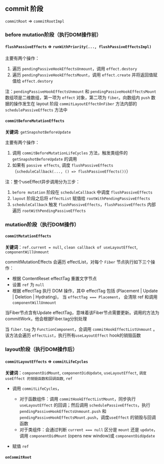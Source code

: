## commit 阶段
`commitRoot` => `commitRootImpl`

### before mutation阶段（执行DOM操作前）

#### `flushPassiveEffects` => `runWithPriority(..., flushPassiveEffectsImpl)`

主要有两个操作：
1. 遍历 `pendingPassiveHookEffectsUnmount`，调用 `effect.destory`
2. 遍历 `pendingPassiveHookEffectsMount`，调用 `effect.create` 并将返回值赋值给 `effect.destory`

注：`pendingPassiveHookEffectsUnmount` 和 `pendingPassiveHookEffectsMount` 数组项是二维数组，第一项为 `effect` 对象，第二项为 `fiber`。向数组内 `push` 数据的操作发生在 layout 阶段 `commitLayoutEffectOnFiber` 方法内部的 `schedulePassiveEffects` 方法中

#### `commitBeforeMutationEffects`
**关键词**: `getSnapshotBeforeUpdate`

主要有两个操作：
1. 调用 `commitBeforeMutationLifeCycles` 方法，触发类组件的 `getSnapshotBeforeUpdate` 的调用
2. 如果有 `passive effects`, 调度 `flushPassiveEffects` （`scheduleCallback(..., () => flushPassiveEffects())`）

注：整个useEffect异步调用分为三步：

1. `before mutation` 阶段在 `scheduleCallback` 中调度 `flushPassiveEffects`
2. `layout` 阶段之后将 `effectList` 赋值给 `rootWithPendingPassiveEffects`
3. `scheduleCallback` 触发 `flushPassiveEffects`，`flushPassiveEffects` 内部遍历 `rootWithPendingPassiveEffects`

### mutation阶段（执行DOM操作）


#### `commitMutationEffects`
**关键词**：`ref.current = null`, `clean callback of useLayoutEffect`,  `componentWillUnmount`

commitMutationEffects 会遍历 effectList，对每个 `Fiber` 节点执行如下三个操作：

- 根据 ContentReset effectTag 重置文字节点
- 设置 `ref` 为 `null`
- 根据 effectTag 执行 DOM 操作，其中 effectTag 包括 (Placement | Update | Deletion | Hydrating)，
当 `effectTag === Placement`， 会清除 ref 和调用 `componentWillUnmount`

当Fiber节点含有Update effectTag，意味着该Fiber节点需要更新。调用的方法为commitWork，他会根据Fiber.tag分别处理

当 `fiber.tag` 为 `FunctionComponent`，会调用 `commitHookEffectListUnmount` 。该方法会遍历 `effectList`，执行所有`useLayoutEffect` hook的销毁函数

### layout阶段（执行DOM操作后）
#### `commitLayoutEffects` => `commitLifeCycles`

**关键词**：`componentDidMount`, `componentDidUpdate`, `useLayoutEffect`, `调度 useEffect 的销毁函数和回调函数`, 
`ref`

- 调用 `commitLifeCycles`， 
  - 对于函数组件：调用 `commitHookEffectListMount`，同步执行 `useLayoutEffect` 的回调；然后调用 `schedulePassiveEffects`，执行 `pendingPassiveHookEffectsUnmount.push` 和 `pendingPassiveHookEffectsMount.push`，调度`useEffect` 的销毁与回调函数
  - 对于类组件：会通过判断 `current === null` 区分是 `mount` 还是 `update`，调用 `componentDidMount` (opens new window)或 `componentDidUpdate`

- 赋值 `ref`

#### `onCommitRoot`

